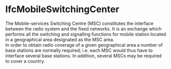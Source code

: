 IfcMobileSwitchingCenter
========================
The Mobile-services Switching Centre (MSC) constitutes the interface between
the radio system and the fixed networks. It is an exchange which performs all
the switching and signalling functions for mobile station located in a
geographical area designated as the MSC area.  
In order to obtain radio coverage of a given geographical area a number of
base stations are normally required; i.e. each MSC would thus have to
interface several base stations. In addition, several MSCs may be required to
cover a country.


